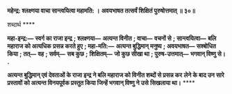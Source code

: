 **महेन्द्र: श्लक्ष्णया वाचा सान्त्वयित्वा महामति: ।** **अवयभाषत तत्सर्वं शिक्षितं पुरुषोत्तमात् ॥ ३०॥** 

शब्दार्थ **** 

**महा-इन्द्र:—** **स्वर्ग का राजा इन्द्र** **; श्लक्ष्णया—** **अत्यन्त विनीत** **; वाचा—** **वचनों से** **; सान्त्वयित्वा—** **बलि महाराज को अत्यधिक** **प्रसन्न करते हुए** **; महा-मति:—** **अत्यन्त बुद्धिमान् मनुष्य** **; अवयभाषत—** **सश्बोधित किया** **; तत्—** **वह** **; सर्वम्—** **सब कुछ** **;** **शिक्षितम्—** **जो कुछ सीखा था** **; पुरुष-उत्तमात्—** **भगवान् विष्णु से।** **.** 

**अत्यन्त बुद्धिमान् एवं देवताओं के राजा इन्द्र ने बलि महाराज को विनीत शब्दों से प्रसन्न कर** **लेने के बाद उन सारे प्रस्तावों को अत्यन्त विनयपूर्वक प्रस्तुत किया जिन्हें भगवान् विष्णु ने उसे** **सिखलाया था।** **** 